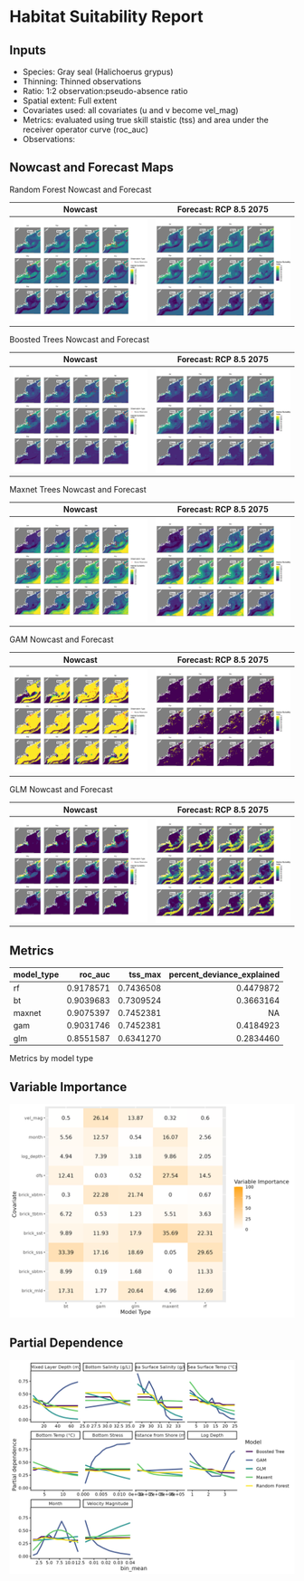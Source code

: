 Habitat Suitability Report
================

## Inputs

- Species: Gray seal (Halichoerus grypus)
- Thinning: Thinned observations
- Ratio: 1:2 observation:pseudo-absence ratio
- Spatial extent: Full extent
- Covariates used: all covariates (u and v become vel_mag)
- Metrics: evaluated using true skill staistic (tss) and area under the
  receiver operator curve (roc_auc)
- Observations:

## Nowcast and Forecast Maps

Random Forest Nowcast and Forecast

| Nowcast | Forecast: RCP 8.5 2075 |
|:--:|:--:|
| ![](../../../../tidy_reports/versions/c22/000360/c22.000360.01_12_rf_compiled_casts.png) | ![](../../../../tidy_reports/versions/c22/000364/c22.000364.01_12_rf_compiled_casts.png) |

Boosted Trees Nowcast and Forecast

| Nowcast | Forecast: RCP 8.5 2075 |
|:--:|:--:|
| ![](../../../../tidy_reports/versions/c22/000360/c22.000360.01_12_bt_compiled_casts.png) | ![](../../../../tidy_reports/versions/c22/000364/c22.000364.01_12_bt_compiled_casts.png) |

Maxnet Trees Nowcast and Forecast

| Nowcast | Forecast: RCP 8.5 2075 |
|:--:|:--:|
| ![](../../../../tidy_reports/versions/c22/000360/c22.000360.01_12_maxent_compiled_casts.png) | ![](../../../../tidy_reports/versions/c22/000364/c22.000364.01_12_maxent_compiled_casts.png) |

GAM Nowcast and Forecast

| Nowcast | Forecast: RCP 8.5 2075 |
|:--:|:--:|
| ![](../../../../tidy_reports/versions/c22/000360/c22.000360.01_12_gam_compiled_casts.png) | ![](../../../../tidy_reports/versions/c22/000364/c22.000364.01_12_gam_compiled_casts.png) |

GLM Nowcast and Forecast

| Nowcast | Forecast: RCP 8.5 2075 |
|:--:|:--:|
| ![](../../../../tidy_reports/versions/c22/000360/c22.000360.01_12_glm_compiled_casts.png) | ![](../../../../tidy_reports/versions/c22/000364/c22.000364.01_12_glm_compiled_casts.png) |

## Metrics

| model_type |   roc_auc |   tss_max | percent_deviance_explained |
|:-----------|----------:|----------:|---------------------------:|
| rf         | 0.9178571 | 0.7436508 |                  0.4479872 |
| bt         | 0.9039683 | 0.7309524 |                  0.3663164 |
| maxnet     | 0.9075397 | 0.7452381 |                         NA |
| gam        | 0.9031746 | 0.7452381 |                  0.4184923 |
| glm        | 0.8551587 | 0.6341270 |                  0.2834460 |

Metrics by model type

## Variable Importance

![](m22.00036_tidy_compiled_files/figure-gfm/variable_importance-1.png)

## Partial Dependence

![](m22.00036_tidy_compiled_files/figure-gfm/partial_dependence-1.png)
